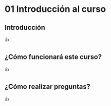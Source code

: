 # 01 Introducción al curso									

## Introducción

:+1:

## ¿Cómo funcionará este curso?

:+1:

## ¿Cómo realizar preguntas?

:+1:
